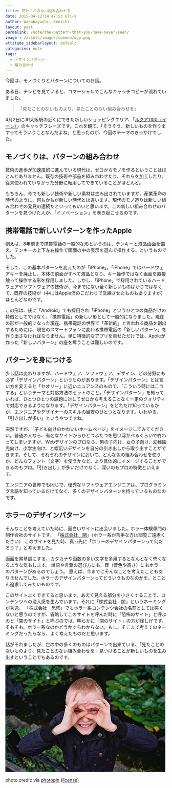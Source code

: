 ```yaml
---
title: 見たことのない組み合わせを
date: 2015-04-12T14:47:53 UTC+9
author: Wakabayashi, Kenichi
layout: post
permalink: /note/the-pattern-that-you-have-never-seen/
image : /assets/images/common/ogp.png
attitude_sidebarlayout: default
categories: note
tags:
  - デザインパターン
  - 組み合わせ
---
```

今回は、モノづくりとパターンについてのお話。

ある日、テレビを見ていると、コマーシャルでこんなキャッチコピーが流れていました。

> 「見たことのないものより、見たことのない組み合わせを」

4月2日にJR大阪駅の近くにできた新しいショッピングエリア、「[ルクア1100（イーレ）](http://www.lucua.jp/lucua1100/)」のキャッチフレーズです。これを観て、「そうそう、新しいものを作り出すってそういうことなんだよね」と思ったのが、今回のテーマのきっかけでした。

## モノづくりは、パターンの組み合わせ
技術の進歩が加速度的に進んでいる現代は、ゼロからモノを作るということはほとんどありません。既存の技術や部品を組みわわせたり、それらを加工したり、従来使われていなかった分野に転用してできていることがほとんど。

もちろん、今でも新しい技術や新しい素材は生み出されていますが、産業革命の時代のように、何もかもが新しい時代とは違います。現代のモノ造りは新しい組み合わせの発見の連続だといってもいいと思います。この新しい組み合わせのパターンを見つけた人が、「イノベーション」を巻き起こせるのです。

## 携帯電話で新しいパターンを作ったApple
例えば、8年前まで携帯電話の一般的な形というのは、テンキーと液晶画面を備え、テンキーの上下左右操作で画面の中の表示を選んで操作する、というものでした。

そして、この基本パターンを変えたのが「iPhone」。「iPhone」ではハードウェアキーを廃止し、本体の前面がすべて液晶となり、キー操作ではなく画面を直接触って操作する形を採用しました。しかし、「iPhone」で採用されているハードウェアやソフトウェアの技術が、今までにない全く新しいものばかりではなくて、既存の技術が（中にはApple流のこだわりで洗練させたものもありますが）ほとんどなのです。

この形は、後に「Android」でも採用され「iPhone」というひとつの商品だけの特徴としてではなく、「携帯電話」の新しい形として一般的になりました。現在の形が一般的になった現在、携帯電話の世界で「革新的」と言われる商品を創出するためには、現在のスマートフォンに変わる携帯電話の「新しいパターン」を作り出さなければなりません。単に特徴的なアプリを乗せただけでは、Appleが作った「新しいパターン」の座を奪うことは難しいのです。

## パターンを身につける
少し話は変わりますが、ハードウェア、ソフトウェア、デザイン、どの分野にも必ず「デザインパターン」というものがあります。「デザインパターン」とは言い方を変えると「セオリー」に近いニュアンスのもので、「こういう時にはこうする」というテーマと対応方法のセットのこと。「デザインパターン」を知っていれば、ひとつひとつの課題に対してゼロから考えることなく一定のクォリティで対応できるようになります。「デザインパターン」をどれだけ知っているかが、エンジニアやデザイナーのスキルの目安のひとつとなります。いわゆる、「引き出しが多い」というやつですね。

突然ですが、「子ども向けのかわいいホームページ」をイメージしてみてください。普通の人なら、有名なサイトからひとつふたつを思い浮かべるぐらいで終わってしまいますが、Webデザインのプロなら、男の子向け、女の子向け、幼稚園児向け、小学生向け、と幅広いデザインを自分の引き出しから取り出すことができます。そして、それぞれのデザインにおいて、どんな色の組み合わせを使うか、どんなフォント（文字）を使うかなど、より具体的にイメージすることができるのもプロ。「引き出し」が多いだけでなく、深いのもプロの特徴といえます。

エンジニアの世界でも同じで、優秀なソフトウェアエンジニアは、プログラミング言語を知っているだけでなく、多くのデザインパターンを持っているものなのです。

## ホラーのデザインパターン
そんなことを考えていた時に、面白いサイトに出会いました。ホラー体験専門の制作会社のサイトです。
「[株式会社　闇](http://death.co.jp/)」（ホラー系が苦手な方は閲覧ご遠慮ください）
このサイトを見た時、真っ先に「ホラーのデザインパターンって何だろう？」と考えました。

画面を黒基調にする、カタカナや画数の多い文字を多用するとなんとなく怖くなるような気もします。
単語や言葉の選び方にも、音（音色や高さ）にもホラーのパターンがあるのでしょう。
思えば、今までにそんなことを考えたこともありませんでした。ホラーのデザインパターンってどういうものなのかを、とことん追求してみたいものです。

このサイトよくできてると思います。あえて見える部分を小さくすることで、コンテンツへの没入感を生んでいます。それに「株式会社　闇」というネーミングが秀逸。
「株式会社　恐怖」でもホラー系コンテンツ会社の名前としては悪くないと思うのですが、省略してこのサイトを呼んだ時に「恐怖のサイト」と呼ぶのと「闇のサイト」と呼ぶのでは、明らかに「闇のサイト」の方が怪しげです。そもそも、ホラー系なのかどうかすらわからない。もし、そこまで考えてのネーミングだったらなら、よく考えたものだと思います。

話がそれましたが、世の中の多くのものはパターンで出来ている、「見たことのないものより、見たことのない組み合わせを」見つけることが新しいものを生み出すということでもあるのです。

![look!](/assets/images/2015/04/7755784678_2bdca437fb.jpg)

photo credit: [](http://www.flickr.com/photos/50523792@N03/7755784678) via [photopin](http://photopin.com) [(license)](https://creativecommons.org/licenses/by/2.0/)
